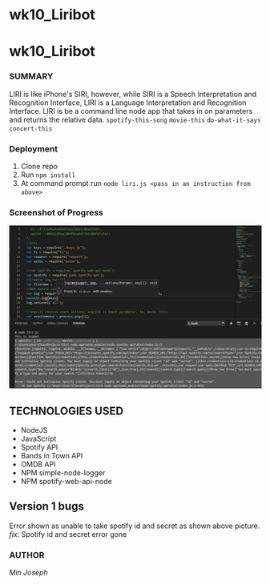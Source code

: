 # wk10_Liribot
# wk10_Liribot
### SUMMARY

LIRI is like iPhone's SIRI, however, while SIRI is a 	Speech Interpretation and Recognition Interface, LIRI is a 	Language Interpretation and Recognition Interface. LIRI is 	be a command line node app that takes in on parameters  	and returns the relative data.
	`spotify-this-song` `movie-this` `do-what-it-says` `concert-this`

### Deployment

1. Clone repo
2. Run `npm install`
3. At command prompt run `node liri.js <pass in an instruction from above>`

### Screenshot of Progress
![Bug](images/Bug.JPG)

## TECHNOLOGIES USED

* NodeJS
* JavaScript
* Spotify API
* Bands in Town API
* OMDB API
* NPM simple-node-logger
* NPM spotify-web-api-node

## Version 1 bugs
Error shown as unable to take spotify id and secret as 	shown above picture.
       *fix*: Spotify id and secret error gone

### AUTHOR
*Min Joseph*
